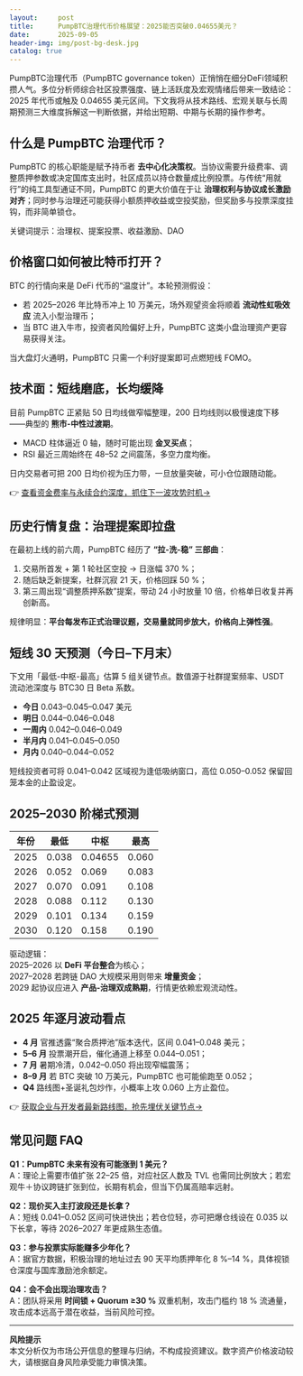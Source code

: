 ```yaml
---
layout:     post
title:      PumpBTC治理代币价格展望：2025能否突破0.04655美元？
date:       2025-09-05
header-img: img/post-bg-desk.jpg
catalog: true
---
```


PumpBTC治理代币（PumpBTC governance token）正悄悄在细分DeFi领域积攒人气。多位分析师综合社区投票强度、链上活跃度及宏观情绪后带来一致结论：2025 年代币或触及 0.04655 美元区间。下文我将从技术路线、宏观关联与长周期预测三大维度拆解这一判断依据，并给出短期、中期与长期的操作参考。

## 什么是 PumpBTC 治理代币？

PumpBTC 的核心职能是赋予持币者 **去中心化决策权**。当协议需要升级费率、调整质押参数或决定国库支出时，社区成员以持仓数量成比例投票。与传统“用就行”的纯工具型通证不同，PumpBTC 的更大价值在于让 **治理权利与协议成长激励对齐**；同时参与治理还可能获得小额质押收益或空投奖励，但奖励多与投票深度挂钩，而非简单锁仓。

关键词提示：治理权、提案投票、收益激励、DAO

## 价格窗口如何被比特币打开？

BTC 的行情向来是 DeFi 代币的“温度计”。本轮预测假设：  
- 若 2025–2026 年比特币冲上 10 万美元，场外观望资金将顺着 **流动性虹吸效应** 流入小型治理币；  
- 当 BTC 进入牛市，投资者风险偏好上升，PumpBTC 这类小盘治理资产更容易获得关注。  

当大盘灯火通明，PumpBTC 只需一个利好提案即可点燃短线 FOMO。

## 技术面：短线磨底，长均缓降

目前 PumpBTC 正紧贴 50 日均线做窄幅整理，200 日均线则以极慢速度下移——典型的 **熊市-中性过渡期**。  
- MACD 柱体逼近 0 轴，随时可能出现 **金叉买点**；  
- RSI 最近三周始终在 48–52 之间震荡，多空力度均衡。  

日内交易者可把 200 日均价视为压力带，一旦放量突破，可小仓位跟随动能。

👉 [查看资金费率与永续合约深度，抓住下一波攻势时机→](https://okxdog.com/)

## 历史行情复盘：治理提案即拉盘

在最初上线的前六周，PumpBTC 经历了 **“拉-洗-稳” 三部曲**：  
1. 交易所首发 + 第 1 轮社区空投 → 日涨幅 370 %；  
2. 随后缺乏新提案，社群沉寂 21 天，价格回踩 50 %；  
3. 第三周出现“调整质押系数”提案，带动 24 小时放量 10 倍，价格单日收复并再创新高。  

规律明显：**平台每发布正式治理议题，交易量就同步放大，价格向上弹性强**。

## 短线 30 天预测（今日–下月末）

下文用「最低-中枢-最高」估算 5 组关键节点。数值源于社群提案频率、USDT 流动池深度与 BTC30 日 Beta 系数。

- **今日** 0.043–0.045–0.047 美元  
- **明日** 0.044–0.046–0.048  
- **一周内** 0.042–0.046–0.049  
- **半月内** 0.041–0.045–0.050  
- **月内** 0.040–0.044–0.052  

短线投资者可将 0.041–0.042 区域视为逢低吸纳窗口，高位 0.050–0.052 保留回笼本金的止盈设定。

## 2025–2030 阶梯式预测

| 年份 | 最低 | 中枢 | 最高 |
|---|---|---|---|
| 2025 | 0.038 | 0.04655 | 0.060 |
| 2026 | 0.052 | 0.069 | 0.083 |
| 2027 | 0.070 | 0.091 | 0.108 |
| 2028 | 0.088 | 0.112 | 0.130 |
| 2029 | 0.101 | 0.134 | 0.159 |
| 2030 | 0.120 | 0.158 | 0.190 |

驱动逻辑：  
2025–2026 以 **DeFi 平台整合**为核心；  
2027–2028 若跨链 DAO 大规模采用则带来 **增量资金**；  
2029 起协议应进入 **产品-治理双成熟期**，行情更依赖宏观流动性。

## 2025 年逐月波动看点

- **4 月** 官推透露“聚合质押池”版本迭代，区间 0.041–0.048 美元；  
- **5–6 月** 投票潮开启，催化通道上移至 0.044–0.051；  
- **7 月** 暑期冷清，0.042–0.050 将出现窄幅震荡；  
- **8–9 月** 若 BTC 突破 10 万美元，PumpBTC 也可能偷跑至 0.052；  
- **Q4** 路线图+圣诞礼包炒作，小概率上攻 0.060 上方止盈位。

👉 [获取企业与开发者最新路线图，抢先埋伏关键节点→](https://okxdog.com/)

## 常见问题 FAQ

**Q1：PumpBTC 未来有没有可能涨到 1 美元？**  
A：理论上需要市值扩张 22–25 倍，对应社区人数及 TVL 也需同比例放大；若宏观牛＋协议跨链扩张到位，长期有机会，但当下仍属高赔率远射。

**Q2：现价买入主打波段还是长拿？**  
A：短线 0.041–0.052 区间可快进快出；若仓位轻，亦可把爆仓线设在 0.035 以下长拿，等待 2026–2027 年更成熟生态值。

**Q3：参与投票实际能赚多少年化？**  
A：据官方数据，积极治理的地址过去 90 天平均质押年化 8 %–14 %，具体视锁仓深度与国库激励池余额定。

**Q4：会不会出现治理攻击？**  
A：团队将采用 **时间锁 + Quorum ≥30 %** 双重机制，攻击门槛约 18 % 流通量，攻击成本远高于潜在收益，当前风险可控。

---

**风险提示**  
本文分析仅为市场公开信息的整理与归纳，不构成投资建议。数字资产价格波动较大，请根据自身风险承受能力审慎决策。